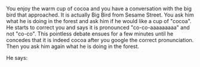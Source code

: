 You enjoy the warm cup of cocoa and you have a conversation with the big bird that approached. It is actually
Big Bird from Sesame Street. You ask him what he is doing in the forest and ask him if he would like
a cup of "cocoa". He starts to correct you and says it is pronounced "co-co-aaaaaaaaa" and not "co-co".
This pointless debate ensues for a few minutes until he concedes that it is indeed cocoa after you google
the correct pronunciation. Then you ask him again what he is doing in the forest. 

He says:

